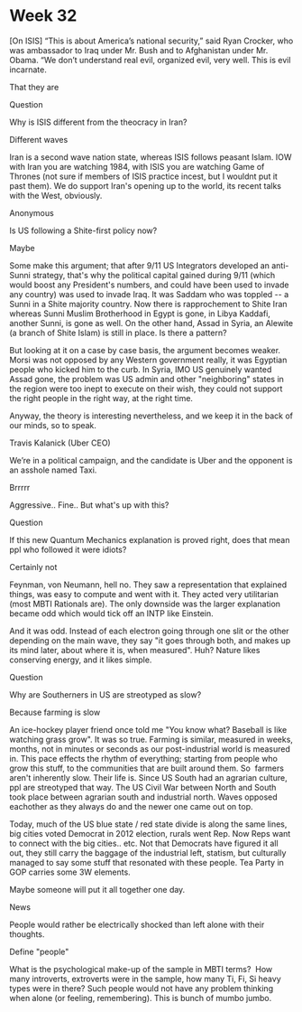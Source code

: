 # Week 32

[On ISIS] “This is about America’s national security,” said Ryan
Crocker, who was ambassador to Iraq under Mr. Bush and to Afghanistan
under Mr. Obama. “We don’t understand real evil, organized evil, very
well. This is evil incarnate.

That they are

Question

Why is ISIS different from the theocracy in Iran?

Different waves

Iran is a second wave nation state, whereas ISIS follows peasant Islam. IOW with Iran you are watching 1984, with ISIS you are watching Game of Thrones (not sure  if members of ISIS practice incest, but I wouldnt put it past them). We do support Iran's opening up to the world, its recent talks with the West, obviously.  

Anonymous 

Is US following a Shite-first policy now?

Maybe

Some make this argument; that after 9/11 US Integrators developed an anti-Sunni strategy, that's why the political capital gained during 9/11 (which would boost any President's numbers, and could have been used to invade any country) was used to invade Iraq. It was Saddam who was toppled -- a Sunni in a Shite majority country. Now there is rapprochement to Shite Iran whereas Sunni Muslim Brotherhood in Egypt is gone, in Libya Kaddafi, another Sunni, is gone as well. On the other hand, Assad in Syria, an Alewite (a branch of Shite Islam) is still in place. Is there a pattern?

But looking at it on a case by case basis, the argument becomes weaker. Morsi was not opposed by any Western government really, it was Egyptian people who kicked him to the curb. In Syria, IMO US genuinely wanted Assad gone, the problem was US admin and other "neighboring" states in the region were too inept to execute on their wish, they could not support the right people in the right way, at the right time.

Anyway, the theory is interesting  nevertheless, and we keep it in the back of our minds, so to speak. 

Travis Kalanick (Uber CEO)

We’re in a political campaign, and the candidate is Uber and the opponent is an asshole named Taxi.

Brrrrr

Aggressive.. Fine.. But what's up with this? 

Question

If this new Quantum Mechanics explanation is proved right, does that mean ppl who followed it were idiots?

Certainly not

Feynman, von Neumann, hell no. They saw a representation that explained things, was easy to compute and went with it. They acted very utilitarian (most MBTI Rationals are). The only downside was the larger explanation became odd which would tick off an INTP like Einstein.

And it was  odd. Instead of each electron going through one slit or the other depending on the main wave, they say "it goes through both, and makes up its mind later, about where it is, when measured". Huh? Nature likes conserving energy, and it likes simple. 

Question 

Why are Southerners in US are streotyped as slow?

Because farming is slow

An ice-hockey player friend once told me "You know what? Baseball is like watching grass grow". It was so true. Farming is similar,  measured in weeks, months, not in minutes or seconds as our post-industrial world is measured in. This pace effects the rhythm of everything; starting from people who grow this stuff, to the communities that are built around them. So  farmers aren't inherently slow. Their life is. Since US South had an agrarian culture, ppl are streotyped that way. The US Civil War between North and South took place between agrarian south and industrial north. Waves opposed eachother as they always do and the newer one came out on top.

Today, much of the US blue state / red state divide is along the same lines, big cities voted Democrat in 2012 election, rurals went Rep. Now Reps want to connect with the big cities.. etc. Not that Democrats have figured it all out,  they still carry the baggage of the industrial left, statism, but culturally managed to say some stuff that resonated with these people. Tea Party in GOP carries some 3W elements.

Maybe someone will put it all together one day.

News 

People would rather be electrically shocked than left alone with their thoughts.

Define "people"

What is the psychological make-up of the sample in MBTI terms?  How  many introverts, extroverts were in the sample, how many Ti, Fi, Si heavy types were in there? Such people would not have any problem thinking when alone (or feeling, remembering). This is bunch of mumbo jumbo.

